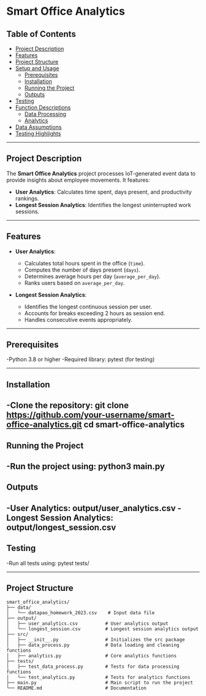 # Smart Office Analytics

##  **Table of Contents**
- [Project Description](#project-description)
- [Features](#features)
- [Project Structure](#project-structure)
- [Setup and Usage](#setup-and-usage)
  - [Prerequisites](#prerequisites)
  - [Installation](#installation)
  - [Running the Project](#running-the-project)
  - [Outputs](#outputs)
- [Testing](#testing)
- [Function Descriptions](#function-descriptions)
  - [Data Processing](#data-processing)
  - [Analytics](#analytics)
- [Data Assumptions](#data-assumptions)
- [Testing Highlights](#testing-highlights)

---

##  **Project Description**
The **Smart Office Analytics** project processes IoT-generated event data to provide insights about employee movements. It features:
- **User Analytics**: Calculates time spent, days present, and productivity rankings.
- **Longest Session Analytics**: Identifies the longest uninterrupted work sessions.

---

##  **Features**
- **User Analytics**:
  - Calculates total hours spent in the office (`time`).
  - Computes the number of days present (`days`).
  - Determines average hours per day (`average_per_day`).
  - Ranks users based on `average_per_day`.

- **Longest Session Analytics**:
  - Identifies the longest continuous session per user.
  - Accounts for breaks exceeding 2 hours as session end.
  - Handles consecutive events appropriately.

---
## **Prerequisites**
-Python 3.8 or higher
-Required library: pytest (for testing)

---
## **Installation**
-Clone the repository: git clone https://github.com/your-username/smart-office-analytics.git
cd smart-office-analytics
---
## **Running the Project**
-Run the project using: python3 main.py
---
## **Outputs**
-User Analytics: output/user_analytics.csv
-Longest Session Analytics: output/longest_session.csv
---
## **Testing**
-Run all tests using: pytest tests/

---
##  **Project Structure**
```plaintext
smart_office_analytics/
├── data/
│   └── datapao_homework_2023.csv    # Input data file
├── output/
│   ├── user_analytics.csv          # User analytics output
│   └── longest_session.csv         # Longest session analytics output
├── src/
│   ├── __init__.py                 # Initializes the src package
│   ├── data_process.py             # Data loading and cleaning functions
│   ├── analytics.py                # Core analytics functions
├── tests/
│   ├── test_data_process.py        # Tests for data processing functions
│   └── test_analytics.py           # Tests for analytics functions
├── main.py                         # Main script to run the project
└── README.md                       # Documentation
